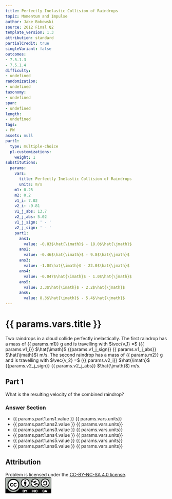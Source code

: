 ```yaml
---
title: Perfectly Inelastic Collision of Raindrops
topic: Momentum and Impulse
author: Jake Bobowski
source: 2012 Final Q2
template_version: 1.3
attribution: standard
partialCredit: true
singleVariant: false
outcomes:
- 7.5.1.3
- 7.5.1.4
difficulty:
- undefined
randomization:
- undefined
taxonomy:
- undefined
span:
- undefined
length:
- undefined
tags:
- PW
assets: null
part1:
  type: multiple-choice
  pl-customizations:
    weight: 1
substitutions:
  params:
    vars:
      title: Perfectly Inelastic Collision of Raindrops
      units: m/s
    m1: 0.25
    m2: 0.2
    v1_i: 7.02
    v2_i: -9.81
    v1_j_abs: 13.7
    v2_j_abs: 5.02
    v1_j_sign: ' - '
    v2_j_sign: ' - '
    part1:
      ans1:
        value: -0.83$\hat{\imath}$ - 18.0$\hat{\jmath}$
      ans2:
        value: -0.46$\hat{\imath}$ - 9.8$\hat{\jmath}$
      ans3:
        value: -1.0$\hat{\imath}$ - 22.0$\hat{\jmath}$
      ans4:
        value: -0.047$\hat{\imath}$ - 1.0$\hat{\jmath}$
      ans5:
        value: 3.3$\hat{\imath}$ - 2.2$\hat{\jmath}$
      ans6:
        value: 8.3$\hat{\imath}$ - 5.4$\hat{\jmath}$
---
```

# {{ params.vars.title }}
Two raindrops in a cloud collide perfectly inelastically. The first raindrop has a mass of {{ params.m1}} g and is travelling with $\vec{v_1} =$ ({{ params.v1_i}} $\hat{\imath}$ {{params.v1_j_sign}} {{ params.v1_j_abs}} $\hat{\jmath}$) m/s.
The second raindrop has a mass of {{ params.m2}} g and is travelling with $\vec{v_2} =$ ({{ params.v2_i}} $\hat{\imath}$ {{params.v2_j_sign}} {{ params.v2_j_abs}} $\hat{\jmath}$) m/s.

## Part 1

What is the resulting velocity of the combined raindrop?

### Answer Section

- {{ params.part1.ans1.value }} {{ params.vars.units}}
- {{ params.part1.ans2.value }} {{ params.vars.units}}
- {{ params.part1.ans3.value }} {{ params.vars.units}}
- {{ params.part1.ans4.value }} {{ params.vars.units}}
- {{ params.part1.ans5.value }} {{ params.vars.units}}
- {{ params.part1.ans6.value }} {{ params.vars.units}}

## Attribution

Problem is licensed under the [CC-BY-NC-SA 4.0 license](https://creativecommons.org/licenses/by-nc-sa/4.0/).<br> ![The Creative Commons 4.0 license requiring attribution-BY, non-commercial-NC, and share-alike-SA license.](https://raw.githubusercontent.com/firasm/bits/master/by-nc-sa.png)